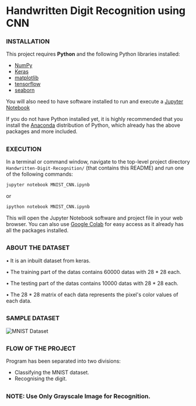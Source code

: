 # Handwritten Digit Recognition using CNN

### INSTALLATION

This project requires **Python** and the following Python libraries installed:

- [NumPy](http://www.numpy.org/)
- [Keras](https://keras.io/)
- [matplotlib](http://matplotlib.org/)
- [tensorflow](https://www.tensorflow.org/)
- [seaborn](http://seaborn.pydata.org/)

You will also need to have software installed to run and execute a [Jupyter Notebook](http://jupyter.org/index.html)

If you do not have Python installed yet, it is highly recommended that you install the [Anaconda](http://continuum.io/downloads) distribution of Python, which already has the above packages and more included.

##
### EXECUTION

In a terminal or command window, navigate to the top-level project directory `Handwritten-Digit-Recognition/` (that contains this README) and run one of the following commands:

```bash
jupyter notebook MNIST_CNN.ipynb
```
or
```bash
ipython notebook MNIST_CNN.ipynb
```

This will open the Jupyter Notebook software and project file in your web browser. You can also use [Google Colab](https://colab.research.google.com/notebooks/intro.ipynb) for easy access as it already has all the packages installed.


##
### ABOUT THE DATASET
• It is an inbuilt dataset from keras.

• The training part of the datas contains 60000 datas with 28 * 28 each.

• The testing part of the datas contains 10000 datas with 28 * 28 each.

• The 28 * 28 matrix of each data represents the pixel's color values of each data.

##
### SAMPLE DATASET

![MNIST Dataset](https://user-images.githubusercontent.com/59074144/117337012-7da44600-aeba-11eb-9cf6-e2d535d579f7.png)

##
### FLOW OF THE PROJECT

Program has been separated into two divisions:
- Classifying the MNIST dataset.
- Recognising the digit.

##
### NOTE: Use Only Grayscale Image for Recognition.
